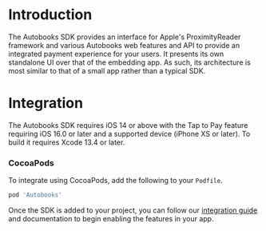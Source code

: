 # Introduction

The Autobooks SDK provides an interface for Apple's ProximityReader framework and various Autobooks web features and API to provide an integrated payment experience for your users. It presents its own standalone UI over that of the embedding app. As such, its architecture is most similar to that of a small app rather than a typical SDK.

# Integration

The Autobooks SDK requires iOS 14 or above with the Tap to Pay feature requiring iOS 16.0 or later and a supported device (iPhone XS or later). To build it requires Xcode 13.4 or later.

### CocoaPods

To integrate using CocoaPods, add the following to your `Podfile`.

```ruby
pod 'Autobooks'
```

Once the SDK is added to your project, you can follow our [integration guide](https://autobooks.github.io/autobooks-ios/documentation/autobooks) and documentation to begin enabling the features in your app.
